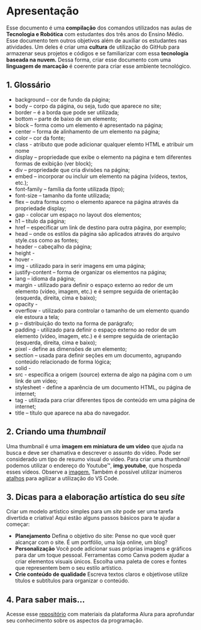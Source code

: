 # Apresentação
Esse documento é uma **compilação** dos comandos utilizados nas aulas de **Tecnologia e Robótica** com estudantes dos três anos do Ensino Médio. Esse documento tem outros objetivos além de auxiliar os estudantes nas atividades. Um deles é criar uma **cultura** de utilização do GitHub para armazenar seus projetos e códigos e se familiarizar com essa **tecnologia baseada na nuvem.** Dessa forma, criar esse documento com uma **linguagem de marcação** é coerente para criar esse ambiente tecnológico.
## 1. Glossário
- background – cor de fundo da página;
- body – corpo da página, ou seja, tudo que aparece no site;
- border – é a borda que pode ser utilizada;
- bottom – parte de baixo de um elemento;
- block – forma como um elemento é apresentado na página;
- center – forma de alinhamento de um elemento na página;
- color – cor da fonte;
- class - atributo que pode adicionar qualquer elemto HTML e atribuir um nome
- display – propriedade que exibe o elemento na página e tem diferentes formas de exibição (ver block);
- div – propriedade que cria divisões na página;
- embed – incorporar ou incluir um elemento na página (vídeos, textos, etc.);
- font-family – família da fonte utilizada (tipo);
- font-size – tamanho da fonte utilizada;
- flex – outra forma como o elemento aparece na página através da propriedade display;
- gap - colocar um espaço no layout dos elementos;
- h1 – título da página;
- href – especificar um link de destino para outra página, por exemplo;
- head – onde os estilos da página são aplicados através do arquivo style.css como as fontes;
- header – cabeçalho da página;
- height - 
- hover -  
- img - utilizado para in serir imagens em uma página;
- justify-content – forma de organizar os elementos na página;
- lang – idioma da página;
- margin - utilizado para definir o espaço externo ao redor de um elemento (vídeo, imagem, etc.) e é sempre seguida de orientação (esquerda, direita, cima e baixo);
- opacity - 
- overflow - utilizado para controlar o tamanho de um elemento quando ele estoura a tela;
- p – distribuição do texto na forma de parágrafo; 
- padding - utilizado para definir o espaço externo ao redor de um elemento (vídeo, imagem, etc.) e é sempre seguida de orientação (esquerda, direita, cima e baixo);
- pixel - define as dimensões de um  elemento;
- section –  usada para definir seções em um documento, agrupando conteúdo relacionado de forma lógica;
- solid - 
- src - específica a origem (source) externa de algo na página com o um link de um vídeo;
- stylesheet - define a aparência de um documento HTML, ou página de internet;
- tag - utilizada para criar diferentes tipos de conteúdo em uma página de internet;
- title – título que aparece na aba do navegador.

## 2. Criando uma _thumbnail_

Uma thumbnail é uma **imagem em miniatura de um vídeo** que ajuda na busca e deve ser chamativa e descrever o assunto do vídeo. Pode ser considerado um tipo de resumo visual do vídeo. Para criar uma _thumbnail_ podemos utilizar o endereço do Youtube™, **img.youtube**, que hospeda esses vídeos. Observe a [imagem.](https://docs.google.com/presentation/d/1vNX9gLFRfECcTlsfuPNLOJxyxEMzPdsZzf-CzUDL5_I/edit?usp=sharing)
Também é possível utilizar inúmeros [atalhos](https://docs.google.com/presentation/d/1kMpuLG8nIOCB4D54uAm73i1Nj84C4VclioA2AAFl48A/edit?usp=sharing) para agilizar a utilização do VS Code.

## 3. Dicas para a elaboração artística do seu _site_
Criar um modelo artístico simples para um _site_ pode ser uma tarefa divertida e criativa! Aqui estão alguns passos básicos para te ajudar a começar:

- **Planejamento**
Defina o objetivo do site: Pense no que você quer alcançar com o site. É um portfólio, uma loja online, um blog?
- **Personalização**
Você pode adicionar suas próprias imagens e gráficos para dar um toque pessoal. Ferramentas como Canva podem ajudar a criar elementos visuais únicos. Escolha uma paleta de cores e fontes que representem bem o seu estilo artístico.
- **Crie conteúdo de qualidade**
Escreva textos claros e objetivose utilize títulos e subtítulos para organizar o conteúdo.

## 4. Para saber mais...
Acesse esse [repositório](https://drive.google.com/drive/folders/1CJ2-Lh1UJAqFmNoIrnKdQ8uXo5SYAb64?usp=sharing) com materiais da plataforma Alura para aprofundar seu conhecimento sobre os aspectos da programação.